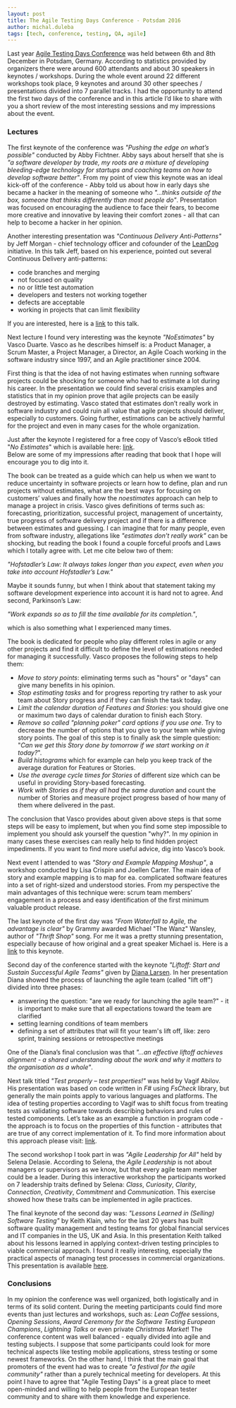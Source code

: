 ```yaml
---
layout: post
title: The Agile Testing Days Conference - Potsdam 2016
author: michal.duleba
tags: [tech, conference, testing, QA, agile]
---
```


Last year [Agile Testing Days Conference](https://agiletestingdays.com/) was held between 6th and 8th December in Potsdam, Germany. 
According to statistics provided by organizers there were around 600 attendants and about 30 speakers in keynotes / workshops. 
During the whole event around 22 different workshops took place, 9 keynotes
and around 30 other speeches / presentations divided into 7 parallel tracks. 
I had the opportunity to attend the first two days of the conference and in
this article I’d like to share with you a short review of the most
interesting sessions and my impressions about the event.

### Lectures

The first keynote of the conference was *"Pushing the edge on what’s possible"* conducted by Abby Fichtner. 
Abby says about herself that she is *"a software developer by trade, my roots
are a mixture of developing bleeding-edge technology for startups and coaching
teams on how to develop software better"*. 
From my point of view this keynote was an ideal kick-off of the conference -
Abby told us about how in early days she became a hacker in the meaning of
someone who *"…thinks outside of the box, someone that thinks differently than most people do"*. 
Presentation was focused on encouraging the audience to face their fears, to become
more creative and innovative by leaving their comfort zones - all that can help to become a hacker in her opinion. 

Another interesting presentation was *"Continuous Delivery Anti-Patterns"* by
Jeff Morgan - chief technology officer and cofounder of the
[LeanDog](https://www.leandog.com/) initiative.
In this talk Jeff, based on his experience, pointed out several Continuous
Delivery anti-patterns: 

- code branches and merging
- not focused on quality
- no or little test automation
- developers and testers not working together
- defects are acceptable
- working in projects that can limit flexibility

If you are interested, here is a [link](https://www.youtube.com/watch?v=ru1-CYouPjg) to this talk. 

Next lecture I found very interesting was the keynote *"NoEstimates"* by
Vasco Duarte. Vasco as he describes himself is: a Product Manager, a Scrum Master,
a Project Manager, a Director, an Agile Coach working in the software industry since
1997, and an Agile practitioner since 2004.

First thing is that the idea of not having estimates when running software
projects could be shocking for someone who had to estimate a lot during his
career. In the presentation we could find several crisis examples and statistics that
in my opinion prove that agile projects can be easily destroyed by estimating. 
Vasco stated that estimates don’t really work in software industry and could
ruin all value that agile projects should deliver, especially to customers.
Going further, estimations can be actively harmful for the project and even in
many cases for the whole organization. 

Just after the keynote I registered for a free copy of Vasco’s eBook titled "*No
Estimates*" which is available here: [link](http://noestimatesbook.com).  
Below are some of my impressions after reading that book that I hope will encourage you to dig into it.

The book can be treated as a guide which can help us when we want to reduce
uncertainty in software projects or learn how to define, plan and run projects without estimates, what are the best ways for focusing on customers’ values and
finally how the *noestimates* approach can help to manage a project in crisis. 
Vasco gives definitions of terms such as: forecasting, prioritization,
successful project, management of uncertainty, true progress of software
delivery project and if there is a difference between estimates and guessing. 
I can imagine that for many people, even from software industry, allegations like
*"estimates don’t really work"* can be shocking, but reading the book I found
a couple forceful proofs and Laws which I totally agree with. 
Let me cite below two of them:

*"Hofstadler’s Law: It always takes longer than you expect, even when you take
into account Hofstadler’s Law."*

Maybe it sounds funny, but when I think about that statement taking my software development experience into account it is hard not to agree. 
And second, Parkinson’s Law: 

*"Work expands so as to fill the time available for its completion."*,

which is also something what I experienced many times.

The book is dedicated for people who
play different roles in agile or any other projects and find it difficult
to define the level of estimations needed for managing it successfully. 
Vasco proposes the following steps to help them: 

- *Move to story points*: eliminating terms such as "hours" or "days" can give many benefits in his opinion.
- *Stop estimating tasks* and for progress reporting try rather to ask your team about Story progress and if they can finish the task today.
- *Limit the calendar duration of Features and Stories*: you should give one or maximum two days of calendar duration to finish each Story. 
- *Remove so called "planning poker" card options if you use one*. Try to decrease the number of options that you give to your team while giving story points. The goal of this step is to finally ask the simple question: "*Can we get this Story done by tomorrow if we start working on it today?*".
- *Build histograms* which for example can help you keep track of the average duration for Features or Stories.
- *Use the average cycle times for Stories* of different size which can be useful in providing Story-based forecasting.
- *Work with Stories as if they all had the same duration* and count the number of Stories and measure project progress based of how many of them where delivered in the past.

The conclusion that Vasco provides about given above steps is that some steps
will be easy to implement, but when you find some step impossible to implement
you should ask yourself the question "why?". 
In my opinion in many cases these exercises can really help to find hidden
project impediments. If you want to find more useful advice, dig into Vasco’s
book.

Next event I attended to was *"Story and Example Mapping Mashup"*, a workshop conducted by Lisa Crispin and Joellen Carter. 
The main idea of story and example mapping is to map for ea. complicated
software features into a set of right-sized and understood stories. 
From my perspective the main advantages of this technique were: scrum team
members’ engagement in a process and easy identification of the first minimum
valuable product release. 

The last keynote of the first day was *"From Waterfall to Agile, the advantage is clear"* by Grammy awarded Michael "The Wanz" Wansley, author of *"Thrift
Shop"* song. For me it was a pretty stunning presentation, especially because of how
original and a great speaker Michael is. Here is a
[link](https://www.youtube.com/watch?v=5egKHp17LcY) to this keynote. 

Second day of the conference started with the keynote *"Liftoff: Start and Sustain
Successful Agile Teams"* given by [Diana
Larsen](https://futureworksconsulting.com/about/diana-larsen). In her presentation
Diana showed the process of launching the agile team (called "lift off") divided into
three phases: 

- answering the question: "are we ready for launching the agile team?" - it is important to make sure that all expectations toward the team are clarified
- setting learning conditions of team members
- defining a set of attributes that will fit your team's lift off, like: zero sprint, training sessions or retrospective meetings 

One of the Diana’s final conclusion was that *"...an effective liftoff
achieves alignment - a shared understanding about the work and why it matters to the organisation as a whole"*. 

Next talk titled *"Test properly – test properties!"* was held by Vagif
Abilov. His presentation was based on code written in *F#* using *FsCheck* library, but generally the main points apply to various languages and
platforms. 
The idea of testing properties according to Vagif was to shift focus from
treating tests as validating software towards describing behaviors and rules
of tested components. 
Let’s take as an example a function in program code - the approach is to
focus on the properties of this function - attributes that are true of any
correct implementation of it. 
To find more information about this approach please visit: [link](https://fsharpforfunandprofit.com/posts/property-based-testing/). 

The second workshop I took part in was *"Agile Leadership for All"* held by Selena
Delasie. 
According to Selena, the *Agile Leadership* is not about managers or supervisors as
we know, but that every agile team member could be a leader. 
During this interactive workshop the participants worked on 7 leadership traits
defined by Selena: *Class*, *Curiosity*, *Clarity*, *Connection*,
*Creativity*, *Commitment* and *Communication*. This exercise showed how
these traits can be implemented in agile practices. 

The final keynote of the second day was: *"Lessons Learned in (Selling)
Software Testing"* by Keith Klain, who for the last 20 years has built
software quality management and testing teams for global financial services
and IT companies in the US, UK and Asia. 
In this presentation Keith talked about his lessons learned in applying
context-driven testing principles to viable commercial approach. I found it
really interesting, especially the practical aspects of managing test processes in
commercial organizations. 
This presentation is available [here](https://youtu.be/da7bbn4USxE). 

### Conclusions

In my opinion the conference was well organized, both logistically and in terms of
its solid content. 
During the meeting participants could find more events than just lectures and
workshops, such as: *Lean Coffee* sessions, *Opening Sessions*, *Award
Ceremony for the Software Testing European Champions*, *Lightning Talks* or
even private *Christmas Market*! The conference content was well balanced -
equally divided into agile and testing subjects. 
I suppose that some participants could look for more technical aspects like
testing mobile applications, stress testing or some newest frameworks. 
On the other hand, I think that the main goal that promoters of the event had
was to create *"a festival for the agile community"* rather than a purely
technical meeting for developers. 
At this point I have to agree that "Agile Testing Days" is a great place to
meet open-minded and willing to help people from the European tester community and
to share with them knowledge and experience.
